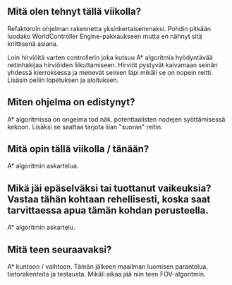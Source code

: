 ## Mitä olen tehnyt tällä viikolla?

Refaktoroin ohjelman rakennetta yksinkertaisemmaksi. Pohdin pitkään luodako WorldController Engine-pakkaukseen mutta en nähnyt sitä kriittisenä asiana. 

Loin hirviöitä varten controllerin joka kutsuu A* algoritmia hyödyntävää reitinhakijaa hirviöiden liikuttamiseen. Hirviöt pystyvät kaivamaan seinän yhdessä kierroksessa ja menevät seinien läpi mikäli se on nopein reitti. Lisäsin peliin lopetuksen ja aloituksen.


## Miten ohjelma on edistynyt?

A* algoritmissa on ongelma tod.näk. potentiaalisten nodejen syöttämisessä kekoon. Lisäksi se saattaa tarjota liian "suoran" reitin.


## Mitä opin tällä viikolla / tänään?

A* algoritmin askartelua.


## Mikä jäi epäselväksi tai tuottanut vaikeuksia? Vastaa tähän kohtaan rehellisesti, koska saat tarvittaessa apua tämän kohdan perusteella.

A* algoritmin askartelu.


## Mitä teen seuraavaksi?

A* kuntoon / vaihtoon. Tämän jälkeen maailman luomisen parantelua, tietorakenteita ja testausta. Mikäli aikaa jää niin teen FOV-algoritmin.